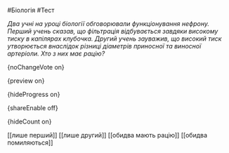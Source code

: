 #Біологія #Тест

*Два учні на уроці біології обговорювали функціонування нефрону. Перший учень сказав, що фільтрація відбувається завдяки високому тиску в капілярах клубочка. Другий учень зауважив, що високий тиск утворюється внаслідок різниці діаметрів приносної та виносної артеріоли. Хто з них має рацію?*

{noChangeVote on}

{preview on}

{hideProgress on}

{shareEnable off}

{hideCount on}

[[лише перший]]
[[лише другий]]
[[обидва мають рацію]]
[[обидва помиляються]]
